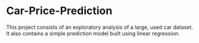 # Car-Price-Prediction
This project consists of an exploratory analysis of a large, used car dataset. It also contains a simple prediction model built using linear regression.
